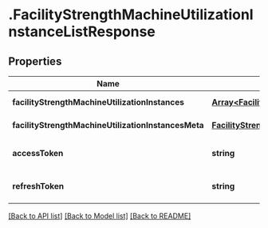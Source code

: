 # .FacilityStrengthMachineUtilizationInstanceListResponse

## Properties

Name | Type | Description | Notes
------------ | ------------- | ------------- | -------------
**facilityStrengthMachineUtilizationInstances** | [**Array&lt;FacilityStrengthMachineUtilizationInstanceData&gt;**](FacilityStrengthMachineUtilizationInstanceData.md) |  | [default to undefined]
**facilityStrengthMachineUtilizationInstancesMeta** | [**FacilityStrengthMachineUtilizationInstancesMeta**](FacilityStrengthMachineUtilizationInstancesMeta.md) |  | [default to undefined]
**accessToken** | **string** |  | [optional] [default to undefined]
**refreshToken** | **string** |  | [optional] [default to undefined]


[[Back to API list]](../README.md#documentation-for-api-endpoints) [[Back to Model list]](../README.md#documentation-for-models) [[Back to README]](../README.md)
